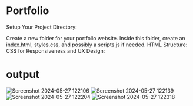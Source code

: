 # Portfolio
Setup Your Project Directory:

Create a new folder for your portfolio website.
Inside this folder, create an index.html, styles.css, and possibly a scripts.js if needed.
HTML Structure:
CSS for Responsiveness and UX Design:
# output
![Screenshot 2024-05-27 122106](https://github.com/leelagithub081103/Portfolio/assets/170864626/46906181-d490-46fc-b190-cb779fbe3c09)
![Screenshot 2024-05-27 122139](https://github.com/leelagithub081103/Portfolio/assets/170864626/5aa8fb88-7966-4337-aebc-e6d744e7bab0)
![Screenshot 2024-05-27 122204](https://github.com/leelagithub081103/Portfolio/assets/170864626/49f1d9aa-c4bf-459c-a703-a41df3c7fcc3)
![Screenshot 2024-05-27 122318](https://github.com/leelagithub081103/Portfolio/assets/170864626/66f55edf-90ac-443a-b45e-dece8d4bd19d)
